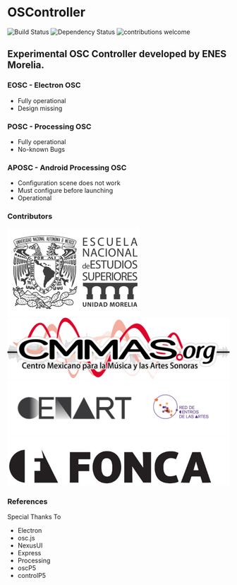 # OSController

![Build Status](https://travis-ci.org/dwyl/esta.svg?branch=master)
![Dependency Status](https://david-dm.org/dwyl/esta.svg)
![contributions welcome](https://img.shields.io/badge/contributions-welcome-brightgreen.svg?style=flat)

## Experimental OSC Controller developed by ENES Morelia.

### EOSC - Electron OSC

* Fully operational
* Design missing

### POSC - Processing OSC

* Fully operational
* No-known Bugs

### APOSC - Android Processing OSC

* Configuration scene does not work
* Must configure before launching
* Operational

### Contributors

<a href="https://opencollective.com/visjs/sponsor/0/website" target="_blank"><img src="img/enes.png"></a>
<a href="https://opencollective.com/visjs/sponsor/0/website" target="_blank"><img src="img/cmmas.png"></a>
<a href="https://opencollective.com/visjs/sponsor/0/website" target="_blank"><img src="img/cenart.png"></a>
<a href="https://opencollective.com/visjs/sponsor/0/website" target="_blank"><img src="img/fonca.png"></a>


### References

Special Thanks To

* Electron
* osc.js
* NexusUI
* Express
* Processing
* oscP5 
* controlP5





